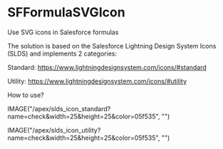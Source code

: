 # SFFormulaSVGIcon
Use SVG icons in Salesforce formulas

The solution is based on the Salesforce Lightning Design System Icons (SLDS)
and implements 2 categories:

Standard:
   https://www.lightningdesignsystem.com/icons/#standard

Utility:
   https://www.lightningdesignsystem.com/icons/#utility

How to use?

IMAGE("/apex/slds_icon_standard?name=check&width=25&height=25&color=05f535", "")

IMAGE("/apex/slds_icon_utility?name=check&width=25&height=25&color=05f535", "")
